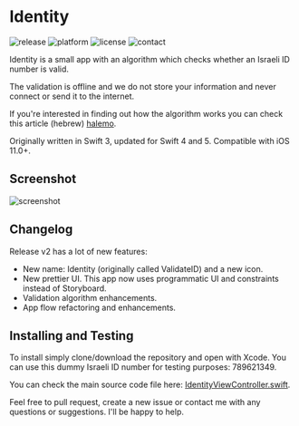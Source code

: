 # Identity
![release](https://img.shields.io/github/release/orisraeli/identity.svg) ![platform](https://img.shields.io/badge/Swift-5.0-orange.svg ) ![license](https://img.shields.io/github/license/orisraeli/identity.svg)  ![contact](https://img.shields.io/badge/Contact-orisraeli.com-blue.svg)

Identity is a small app with an algorithm which checks whether an Israeli ID number is valid.

The validation is offline and we do not store your information and never connect or send it to the internet.

If you're interested in finding out how the algorithm works you can check this article (hebrew) [halemo](http://halemo.net/info/idcard/).

Originally written in Swift 3, updated for Swift 4 and 5. Compatible with iOS 11.0+.

## Screenshot
![screenshot](https://raw.github.com/orisraeli/Identity/master/screenshot_identity_v2.png)

## Changelog
Release v2 has a lot of new features:
- New name: Identity (originally called ValidateID) and a new icon.
- New prettier UI. This app now uses programmatic UI and constraints instead of Storyboard.
- Validation algorithm enhancements.
- App flow refactoring and enhancements.

## Installing and Testing
To install simply clone/download the repository and open with Xcode.
You can use this dummy Israeli ID number for testing purposes: 789621349.

You can check the main source code file here: [IdentityViewController.swift](/Identity/IdentityViewController.swift).

Feel free to pull request, create a new issue or contact me with any questions or suggestions. I'll be happy to help. 
